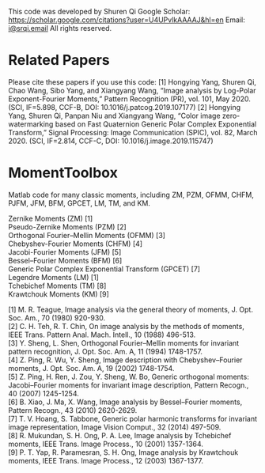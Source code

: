 This code was developed by Shuren Qi
Google Scholar: https://scholar.google.com/citations?user=U4UPvlkAAAAJ&hl=en
Email: i@srqi.email
All rights reserved.

# Related Papers
Please cite these papers if you use this code:
[1]	Hongying Yang, Shuren Qi, Chao Wang, Sibo Yang, and Xiangyang Wang, “Image analysis by Log-Polar Exponent-Fourier Moments,” Pattern Recognition (PR), vol. 101, May 2020. (SCI, IF=5.898, CCF-B, DOI: 10.1016/j.patcog.2019.107177)
[2]	Hongying Yang, Shuren Qi, Panpan Niu and Xiangyang Wang, “Color image zero-watermarking based on Fast Quaternion Generic Polar Complex Exponential Transform,” Signal Processing: Image Communication (SPIC), vol. 82, March 2020. (SCI, IF=2.814, CCF-C, DOI: 10.1016/j.image.2019.115747)

  
# MomentToolbox
Matlab code for many classic moments, including ZM, PZM, OFMM, CHFM, PJFM, JFM, BFM, GPCET, LM, TM, and KM.  
  
Zernike Moments (ZM) [1]  
Pseudo-Zernike Moments (PZM) [2]  
Orthogonal Fourier–Mellin Moments (OFMM) [3]  
Chebyshev-Fourier Moments (CHFM) [4]  
Jacobi-Fourier Moments (JFM) [5]  
Bessel–Fourier Moments (BFM) [6]  
Generic Polar Complex Exponential Transform (GPCET) [7]  
Legendre Moments (LM) [1]  
Tchebichef Moments (TM) [8]  
Krawtchouk Moments (KM) [9]  
   
[1]	M. R. Teague, Image analysis via the general theory of moments, J. Opt. Soc. Am., 70 (1980) 920-930.  
[2]	C. H. Teh, R. T. Chin, On image analysis by the methods of moments, IEEE Trans. Pattern Anal. Mach. Intell., 10 (1988) 496-513.  
[3]	Y. Sheng, L. Shen, Orthogonal Fourier–Mellin moments for invariant pattern recognition, J. Opt. Soc. Am. A, 11 (1994) 1748-1757.  
[4]	Z. Ping, R. Wu, Y. Sheng, Image description with Chebyshev–Fourier moments, J. Opt. Soc. Am. A, 19 (2002) 1748-1754.  
[5]	Z. Ping, H. Ren, J. Zou, Y. Sheng, W. Bo, Generic orthogonal moments: Jacobi–Fourier moments for invariant image description, Pattern Recogn., 40 (2007) 1245-1254.  
[6]	B. Xiao, J. Ma, X. Wang, Image analysis by Bessel–Fourier moments, Pattern Recogn., 43 (2010) 2620-2629.  
[7]	T. V. Hoang, S. Tabbone, Generic polar harmonic transforms for invariant image representation, Image Vision Comput., 32 (2014) 497-509.  
[8]	R. Mukundan, S. H. Ong, P. A. Lee, Image analysis by Tchebichef moments, IEEE Trans. Image Process., 10 (2001) 1357-1364.   
[9]	P. T. Yap, R. Paramesran, S. H. Ong, Image analysis by Krawtchouk moments, IEEE Trans. Image Process., 12 (2003) 1367-1377.  
